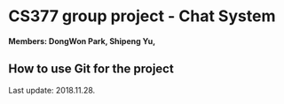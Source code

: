 # CS377 group project - Chat System
#### Members: DongWon Park, Shipeng Yu, 

## How to use Git for the project


Last update: 2018.11.28.
